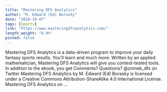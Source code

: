 ```yaml
---
title: "Mastering DFS Analytics"
author: "M. Edward (Ed) Borasky"
date: "2018-10-07"
tags: [Sports]
link: "https://www.masteringdfsanalytics.com/"
length_weight: "8.9%"
pinned: false
---
```


Mastering DFS Analytics is a data-driven program to improve your daily fantasy sports results. You’ll learn and much more. Written by an applied mathematician, Mastering DFS Analytics will give you contest-tested tools. In addition to the ebook, you get Comments? Questions? @znmeb_dfs on Twitter Mastering DFS Analytics by M. Edward (Ed) Borasky is licensed under a Creative Commons Attribution-ShareAlike 4.0 International License. Mastering DFS Analytics on ...
